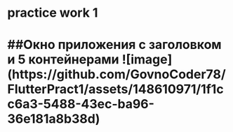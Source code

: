 <h1> practice work 1 <h1>
 ##Окно приложения с заголовком и 5 контейнерами
 ![image](https://github.com/GovnoCoder78/FlutterPract1/assets/148610971/1f1cc6a3-5488-43ec-ba96-36e181a8b38d)
